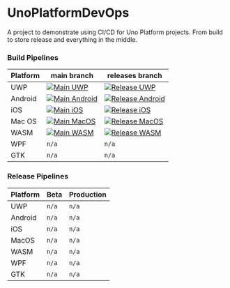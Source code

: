 # UnoPlatformDevOps

A project to demonstrate using CI/CD for Uno Platform projects. From build to store release and everything in the middle.

### Build Pipelines

| Platform | main branch                              | releases branch                          |
|----------|------------------------------------------|------------------------------------------|
| UWP      | [![Main UWP](https://dev.azure.com/lance/Uno%20Ops/_apis/build/status/Main%20UWP)](https://dev.azure.com/lance/Uno%20Ops/_build/latest?definitionId=53) | [![Release UWP](https://dev.azure.com/lance/Uno%20Ops/_apis/build/status/Release%20UWP)](https://dev.azure.com/lance/Uno%20Ops/_build/latest?definitionId=54) |
| Android  | [![Main Android](https://dev.azure.com/lance/Uno%20Ops/_apis/build/status/Main%20Android)](https://dev.azure.com/lance/Uno%20Ops/_build/latest?definitionId=55) | [![Release Android](https://dev.azure.com/lance/Uno%20Ops/_apis/build/status/Release%20Android)](https://dev.azure.com/lance/Uno%20Ops/_build/latest?definitionId=57) |
| iOS      | [![Main iOS](https://dev.azure.com/lance/Uno%20Ops/_apis/build/status/Main%20iOS)](https://dev.azure.com/lance/Uno%20Ops/_build/latest?definitionId=56) | [![Release iOS](https://dev.azure.com/lance/Uno%20Ops/_apis/build/status/Release%20iOS)](https://dev.azure.com/lance/Uno%20Ops/_build/latest?definitionId=58) |
| Mac OS   | [![Main MacOS](https://dev.azure.com/lance/Uno%20Ops/_apis/build/status/Main%20MacOS)](https://dev.azure.com/lance/Uno%20Ops/_build/latest?definitionId=60) | [![Release MacOS](https://dev.azure.com/lance/Uno%20Ops/_apis/build/status/Release%20MacOS)](https://dev.azure.com/lance/Uno%20Ops/_build/latest?definitionId=59) |
| WASM     | [![Main WASM](https://dev.azure.com/lance/Uno%20Ops/_apis/build/status/Main%20WASM)](https://dev.azure.com/lance/Uno%20Ops/_build/latest?definitionId=61) | [![Release WASM](https://dev.azure.com/lance/Uno%20Ops/_apis/build/status/Release%20WASM)](https://dev.azure.com/lance/Uno%20Ops/_build/latest?definitionId=62) |
| WPF | `n/a` | `n/a` |
| GTK | `n/a` | `n/a` |


### Release Pipelines

| Platform | Beta | Production |
|----------|-------|-----------|
| UWP      | `n/a` | `n/a` |
| Android  | `n/a` | `n/a` |
| iOS      | `n/a` | `n/a` |
| MacOS    | `n/a` | `n/a` |
| WASM     | `n/a` | `n/a` |
| WPF      | `n/a` | `n/a` |
| GTK      | `n/a` | `n/a` |


